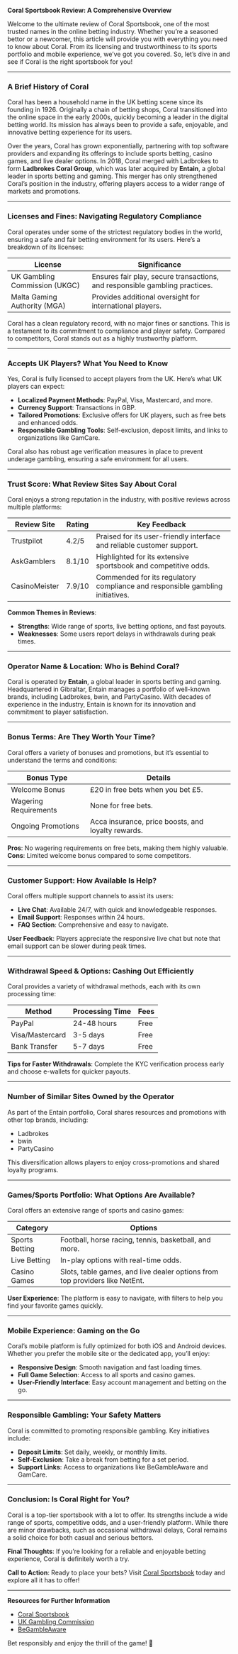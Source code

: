 **Coral Sportsbook Review: A Comprehensive Overview**  

Welcome to the ultimate review of Coral Sportsbook, one of the most trusted names in the online betting industry. Whether you’re a seasoned bettor or a newcomer, this article will provide you with everything you need to know about Coral. From its licensing and trustworthiness to its sports portfolio and mobile experience, we’ve got you covered. So, let’s dive in and see if Coral is the right sportsbook for you!  

---

### **A Brief History of Coral**  
Coral has been a household name in the UK betting scene since its founding in 1926. Originally a chain of betting shops, Coral transitioned into the online space in the early 2000s, quickly becoming a leader in the digital betting world. Its mission has always been to provide a safe, enjoyable, and innovative betting experience for its users.  

Over the years, Coral has grown exponentially, partnering with top software providers and expanding its offerings to include sports betting, casino games, and live dealer options. In 2018, Coral merged with Ladbrokes to form **Ladbrokes Coral Group**, which was later acquired by **Entain**, a global leader in sports betting and gaming. This merger has only strengthened Coral’s position in the industry, offering players access to a wider range of markets and promotions.  

---

### **Licenses and Fines: Navigating Regulatory Compliance**  
Coral operates under some of the strictest regulatory bodies in the world, ensuring a safe and fair betting environment for its users. Here’s a breakdown of its licenses:  

| **License**       | **Significance**                                                                 |
|--------------------|---------------------------------------------------------------------------------|
| UK Gambling Commission (UKGC) | Ensures fair play, secure transactions, and responsible gambling practices. |
| Malta Gaming Authority (MGA)  | Provides additional oversight for international players.                     |

Coral has a clean regulatory record, with no major fines or sanctions. This is a testament to its commitment to compliance and player safety. Compared to competitors, Coral stands out as a highly trustworthy platform.  

---

### **Accepts UK Players? What You Need to Know**  
Yes, Coral is fully licensed to accept players from the UK. Here’s what UK players can expect:  

- **Localized Payment Methods**: PayPal, Visa, Mastercard, and more.  
- **Currency Support**: Transactions in GBP.  
- **Tailored Promotions**: Exclusive offers for UK players, such as free bets and enhanced odds.  
- **Responsible Gambling Tools**: Self-exclusion, deposit limits, and links to organizations like GamCare.  

Coral also has robust age verification measures in place to prevent underage gambling, ensuring a safe environment for all users.  

---

### **Trust Score: What Review Sites Say About Coral**  
Coral enjoys a strong reputation in the industry, with positive reviews across multiple platforms:  

| **Review Site**    | **Rating** | **Key Feedback**                                                                 |
|--------------------|------------|---------------------------------------------------------------------------------|
| Trustpilot         | 4.2/5      | Praised for its user-friendly interface and reliable customer support.          |
| AskGamblers        | 8.1/10     | Highlighted for its extensive sportsbook and competitive odds.                 |
| CasinoMeister      | 7.9/10     | Commended for its regulatory compliance and responsible gambling initiatives.   |

**Common Themes in Reviews**:  
- **Strengths**: Wide range of sports, live betting options, and fast payouts.  
- **Weaknesses**: Some users report delays in withdrawals during peak times.  

---

### **Operator Name & Location: Who is Behind Coral?**  
Coral is operated by **Entain**, a global leader in sports betting and gaming. Headquartered in Gibraltar, Entain manages a portfolio of well-known brands, including Ladbrokes, bwin, and PartyCasino. With decades of experience in the industry, Entain is known for its innovation and commitment to player satisfaction.  

---

### **Bonus Terms: Are They Worth Your Time?**  
Coral offers a variety of bonuses and promotions, but it’s essential to understand the terms and conditions:  

| **Bonus Type**     | **Details**                                                                 |
|--------------------|-----------------------------------------------------------------------------|
| Welcome Bonus      | £20 in free bets when you bet £5.                                          |
| Wagering Requirements | None for free bets.                                                      |
| Ongoing Promotions | Acca insurance, price boosts, and loyalty rewards.                        |

**Pros**: No wagering requirements on free bets, making them highly valuable.  
**Cons**: Limited welcome bonus compared to some competitors.  

---

### **Customer Support: How Available Is Help?**  
Coral offers multiple support channels to assist its users:  

- **Live Chat**: Available 24/7, with quick and knowledgeable responses.  
- **Email Support**: Responses within 24 hours.  
- **FAQ Section**: Comprehensive and easy to navigate.  

**User Feedback**: Players appreciate the responsive live chat but note that email support can be slower during peak times.  

---

### **Withdrawal Speed & Options: Cashing Out Efficiently**  
Coral provides a variety of withdrawal methods, each with its own processing time:  

| **Method**         | **Processing Time** | **Fees** |
|--------------------|---------------------|----------|
| PayPal             | 24-48 hours         | Free     |
| Visa/Mastercard    | 3-5 days            | Free     |
| Bank Transfer      | 5-7 days            | Free     |

**Tips for Faster Withdrawals**: Complete the KYC verification process early and choose e-wallets for quicker payouts.  

---

### **Number of Similar Sites Owned by the Operator**  
As part of the Entain portfolio, Coral shares resources and promotions with other top brands, including:  
- Ladbrokes  
- bwin  
- PartyCasino  

This diversification allows players to enjoy cross-promotions and shared loyalty programs.  

---

### **Games/Sports Portfolio: What Options Are Available?**  
Coral offers an extensive range of sports and casino games:  

| **Category**       | **Options**                                                                 |
|--------------------|-----------------------------------------------------------------------------|
| Sports Betting     | Football, horse racing, tennis, basketball, and more.                      |
| Live Betting       | In-play options with real-time odds.                                       |
| Casino Games       | Slots, table games, and live dealer options from top providers like NetEnt. |

**User Experience**: The platform is easy to navigate, with filters to help you find your favorite games quickly.  

---

### **Mobile Experience: Gaming on the Go**  
Coral’s mobile platform is fully optimized for both iOS and Android devices. Whether you prefer the mobile site or the dedicated app, you’ll enjoy:  
- **Responsive Design**: Smooth navigation and fast loading times.  
- **Full Game Selection**: Access to all sports and casino games.  
- **User-Friendly Interface**: Easy account management and betting on the go.  

---

### **Responsible Gambling: Your Safety Matters**  
Coral is committed to promoting responsible gambling. Key initiatives include:  
- **Deposit Limits**: Set daily, weekly, or monthly limits.  
- **Self-Exclusion**: Take a break from betting for a set period.  
- **Support Links**: Access to organizations like BeGambleAware and GamCare.  

---

### **Conclusion: Is Coral Right for You?**  
Coral is a top-tier sportsbook with a lot to offer. Its strengths include a wide range of sports, competitive odds, and a user-friendly platform. While there are minor drawbacks, such as occasional withdrawal delays, Coral remains a solid choice for both casual and serious bettors.  

**Final Thoughts**: If you’re looking for a reliable and enjoyable betting experience, Coral is definitely worth a try.  

**Call to Action**: Ready to place your bets? Visit [Coral Sportsbook](https://sports.coral.co.uk) today and explore all it has to offer!  

---

**Resources for Further Information**  
- [Coral Sportsbook](https://sports.coral.co.uk)  
- [UK Gambling Commission](https://www.gamblingcommission.gov.uk)  
- [BeGambleAware](https://www.begambleaware.org)  

Bet responsibly and enjoy the thrill of the game! 🎉
